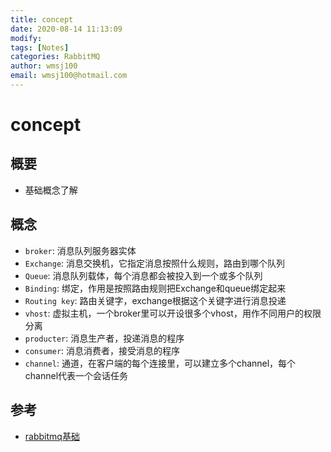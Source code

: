 ```yaml
---
title: concept
date: 2020-08-14 11:13:09
modify: 
tags: [Notes]
categories: RabbitMQ
author: wmsj100
email: wmsj100@hotmail.com
---
```


# concept

## 概要

- 基础概念了解

## 概念

- `broker`: 消息队列服务器实体
- `Exchange`: 消息交换机，它指定消息按照什么规则，路由到哪个队列
- `Queue`: 消息队列载体，每个消息都会被投入到一个或多个队列
- `Binding`: 绑定，作用是按照路由规则把Exchange和queue绑定起来
- `Routing key`: 路由关键字，exchange根据这个关键字进行消息投递
- `vhost`: 虚拟主机，一个broker里可以开设很多个vhost，用作不同用户的权限分离
- `producter`: 消息生产者，投递消息的程序
- `consumer`: 消息消费者，接受消息的程序
- `channel`: 通道，在客户端的每个连接里，可以建立多个channel，每个channel代表一个会话任务

## 参考

- [rabbitmq基础](https://www.jianshu.com/p/dae5bbed39b1)
